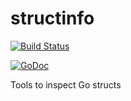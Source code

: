 # structinfo

[![Build Status](https://travis-ci.org/lestrrat-go/structinfo.svg?branch=master)](https://travis-ci.org/lestrrat-go/structinfo)

[![GoDoc](https://godoc.org/github.com/lestrrat-go/structinfo?status.svg)](https://godoc.org/github.com/lestrrat-go/structinfo)

Tools to inspect Go structs
